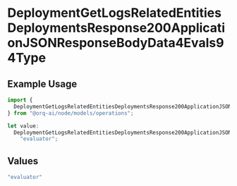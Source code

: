 # DeploymentGetLogsRelatedEntitiesDeploymentsResponse200ApplicationJSONResponseBodyData4Evals94Type

## Example Usage

```typescript
import {
  DeploymentGetLogsRelatedEntitiesDeploymentsResponse200ApplicationJSONResponseBodyData4Evals94Type,
} from "@orq-ai/node/models/operations";

let value:
  DeploymentGetLogsRelatedEntitiesDeploymentsResponse200ApplicationJSONResponseBodyData4Evals94Type =
    "evaluator";
```

## Values

```typescript
"evaluator"
```